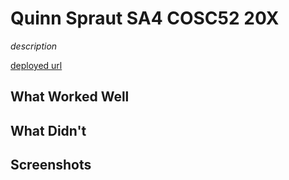 # Quinn Spraut SA4 COSC52 20X

*description*

[deployed url](http://url-if-deployed-here)

## What Worked Well

## What Didn't

## Screenshots
